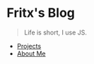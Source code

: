 # Fritx's Blog

> Life is short, I use JS.

- [Projects](projects/index.md)
- [About Me](aboutme.md)

